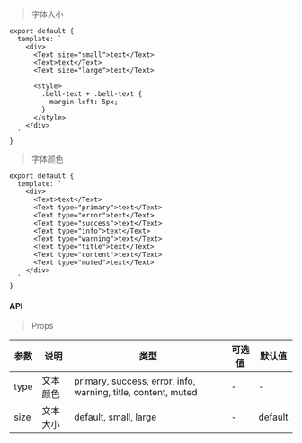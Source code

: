 > 字体大小

```
export default {
  template: `
    <div>
      <Text size="small">text</Text>
      <Text>text</Text>
      <Text size="large">text</Text>

      <style>
        .bell-text + .bell-text {
          margin-left: 5px;
        }
      </style>
    </div>
  `
}
```

> 字体颜色

```
export default {
  template: `
    <div>
      <Text>text</Text>
      <Text type="primary">text</Text>
      <Text type="error">text</Text>
      <Text type="success">text</Text>
      <Text type="info">text</Text>
      <Text type="warning">text</Text>
      <Text type="title">text</Text>
      <Text type="content">text</Text>
      <Text type="muted">text</Text>
    </div>
  `
}
```

#### API

> Props

参数 | 说明 | 类型 | 可选值 | 默认值
---|---|---|---|---
type | 文本颜色 | primary, success, error, info, warning, title, content, muted | - | -
size | 文本大小 | default, small, large | - | default
